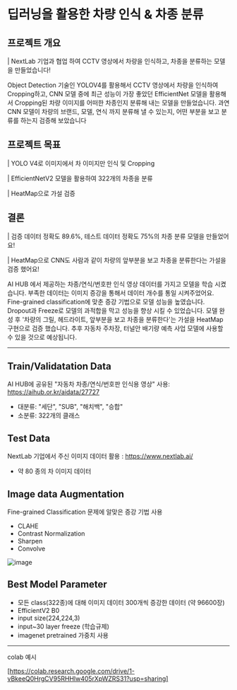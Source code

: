 # 딥러닝을 활용한 차량 인식 & 차종 분류

## 프로젝트 개요
| NextLab 기업과 협업 하여 CCTV 영상에서 차량을 인식하고, 차종을 분류하는 모델을 만들었습니다!

Object Detection 기술인 YOLOV4를 활용해서 CCTV 영상에서 차량을 인식하여 Cropping하고, CNN 모델 중에 최근 성능이 가장 좋았던 EfficientNet 모델을 활용해서 Cropping된 차량 이미지를 어떠한 차종인지 분류해 내는 모델을 만들었습니다. 과연 CNN 모델이 차량의 브랜드, 모델, 연식 까지 분류해 낼 수 있는지, 어떤 부분을 보고 분류를 하는지 검증해 보았습니다

## 프로젝트 목표

| YOLO V4로 이미지에서 차 이미지만 인식 및 Cropping

| EfficientNetV2 모델을 활용하여 322개의 차종을 분류 

| HeatMap으로 가설 검증

## 결론

| 검증 데이터 정확도 89.6%, 테스트 데이터 정확도 75%의 차종 분류 모델을 만들었어요! 

| HeatMap으로 CNN도 사람과 같이 차량의 앞부분을 보고 차종을 분류한다는 가설을 검증 했어요!

AI HUB 에서 제공하는 차종/연식/번호판 인식 영상 데이터를 가지고 모델을 학습 시켰습니다. 부족한 데이터는 이미지 증강을 통해서 데이터 개수를 통일 시켜주었어요. Fine-grained classification에 맞춘 증강 기법으로 모델 성능을 높였습니다. Dropout과 Freeze로 모델의 과적합을 막고 성능을 향상 시킬 수 있었습니다. 모델 완성 후 '차량의 그릴, 헤드라이트, 앞부분을 보고 차종을 분류한다'는 가설을 HeatMap 구현으로 검증 했습니다. 추후 자동차 주차장, 터널안 배기량 예측 사업 모델에 사용할 수 있을 것으로 예상됩니다.


---

## Train/Validatation Data
AI HUB에 공유된 "자동차 차종/연식/번호판 인식용 영상" 사용: https://aihub.or.kr/aidata/27727
- 대분류: "세단", "SUB", "해치백", "승합"
- 소분류: 322개의 클래스


## Test Data
NextLab 기업에서 주신 이미지 데이터 활용 : https://www.nextlab.ai/
- 약 80 종의 차 이미지 데이터 


## Image data Augmentation
Fine-grained Classification 문제에 알맞은 증강 기법 사용
- CLAHE
- Contrast Normalization
- Sharpen
- Convolve

![image](https://user-images.githubusercontent.com/71398226/133566065-3ad87517-a771-4f19-a588-d3881cf3065e.png)


## Best Model Parameter
- 모든 class(322종)에 대해 이미지 데이터 300개씩 증강한 데이터 (약 96600장)
- EfficientV2 B0 
- input size(224,224,3)
- input~30 layer freeze (학습규제)
- imagenet pretrained 가중치 사용

---
colab 예시

[https://colab.research.google.com/drive/1-vBkeeQ0HrgCV95RHHlw405rXpWZRS31?usp=sharing]
